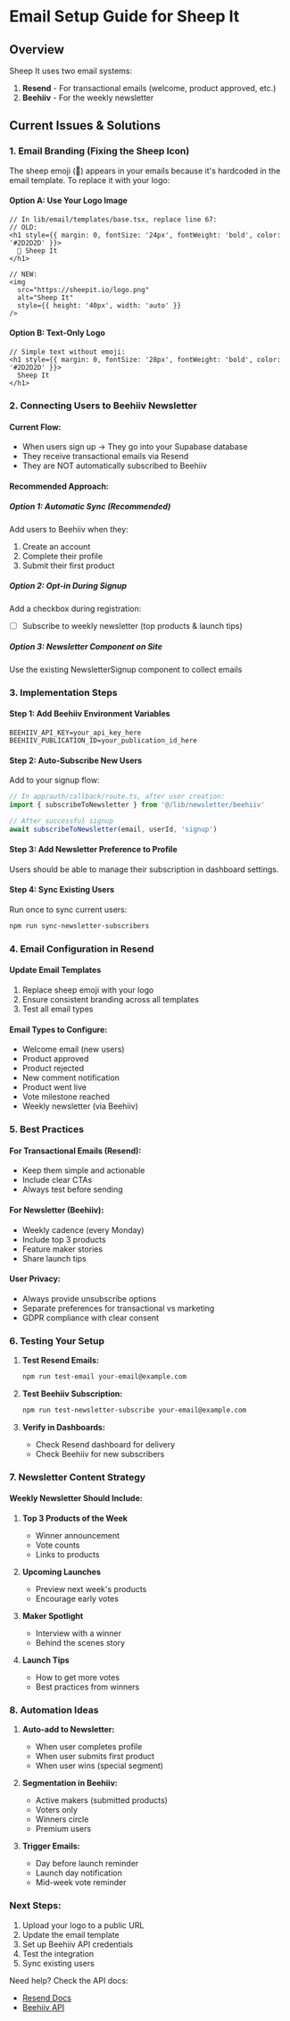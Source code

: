 # Email Setup Guide for Sheep It

## Overview
Sheep It uses two email systems:
1. **Resend** - For transactional emails (welcome, product approved, etc.)
2. **Beehiiv** - For the weekly newsletter

## Current Issues & Solutions

### 1. Email Branding (Fixing the Sheep Icon)
The sheep emoji (🐑) appears in your emails because it's hardcoded in the email template. To replace it with your logo:

#### Option A: Use Your Logo Image
```tsx
// In lib/email/templates/base.tsx, replace line 67:
// OLD:
<h1 style={{ margin: 0, fontSize: '24px', fontWeight: 'bold', color: '#2D2D2D' }}>
  🐑 Sheep It
</h1>

// NEW:
<img 
  src="https://sheepit.io/logo.png" 
  alt="Sheep It" 
  style={{ height: '40px', width: 'auto' }}
/>
```

#### Option B: Text-Only Logo
```tsx
// Simple text without emoji:
<h1 style={{ margin: 0, fontSize: '28px', fontWeight: 'bold', color: '#2D2D2D' }}>
  Sheep It
</h1>
```

### 2. Connecting Users to Beehiiv Newsletter

#### Current Flow:
- When users sign up → They go into your Supabase database
- They receive transactional emails via Resend
- They are NOT automatically subscribed to Beehiiv

#### Recommended Approach:

##### Option 1: Automatic Sync (Recommended)
Add users to Beehiiv when they:
1. Create an account
2. Complete their profile
3. Submit their first product

##### Option 2: Opt-in During Signup
Add a checkbox during registration:
- [ ] Subscribe to weekly newsletter (top products & launch tips)

##### Option 3: Newsletter Component on Site
Use the existing NewsletterSignup component to collect emails

### 3. Implementation Steps

#### Step 1: Add Beehiiv Environment Variables
```env
BEEHIIV_API_KEY=your_api_key_here
BEEHIIV_PUBLICATION_ID=your_publication_id_here
```

#### Step 2: Auto-Subscribe New Users
Add to your signup flow:
```typescript
// In app/auth/callback/route.ts, after user creation:
import { subscribeToNewsletter } from '@/lib/newsletter/beehiiv'

// After successful signup
await subscribeToNewsletter(email, userId, 'signup')
```

#### Step 3: Add Newsletter Preference to Profile
Users should be able to manage their subscription in dashboard settings.

#### Step 4: Sync Existing Users
Run once to sync current users:
```bash
npm run sync-newsletter-subscribers
```

### 4. Email Configuration in Resend

#### Update Email Templates
1. Replace sheep emoji with your logo
2. Ensure consistent branding across all templates
3. Test all email types

#### Email Types to Configure:
- Welcome email (new users)
- Product approved
- Product rejected  
- New comment notification
- Product went live
- Vote milestone reached
- Weekly newsletter (via Beehiiv)

### 5. Best Practices

#### For Transactional Emails (Resend):
- Keep them simple and actionable
- Include clear CTAs
- Always test before sending

#### For Newsletter (Beehiiv):
- Weekly cadence (every Monday)
- Include top 3 products
- Feature maker stories
- Share launch tips

#### User Privacy:
- Always provide unsubscribe options
- Separate preferences for transactional vs marketing
- GDPR compliance with clear consent

### 6. Testing Your Setup

1. **Test Resend Emails:**
   ```bash
   npm run test-email your-email@example.com
   ```

2. **Test Beehiiv Subscription:**
   ```bash
   npm run test-newsletter-subscribe your-email@example.com
   ```

3. **Verify in Dashboards:**
   - Check Resend dashboard for delivery
   - Check Beehiiv for new subscribers

### 7. Newsletter Content Strategy

#### Weekly Newsletter Should Include:
1. **Top 3 Products of the Week**
   - Winner announcement
   - Vote counts
   - Links to products

2. **Upcoming Launches**
   - Preview next week's products
   - Encourage early votes

3. **Maker Spotlight**
   - Interview with a winner
   - Behind the scenes story

4. **Launch Tips**
   - How to get more votes
   - Best practices from winners

### 8. Automation Ideas

1. **Auto-add to Newsletter:**
   - When user completes profile
   - When user submits first product
   - When user wins (special segment)

2. **Segmentation in Beehiiv:**
   - Active makers (submitted products)
   - Voters only
   - Winners circle
   - Premium users

3. **Trigger Emails:**
   - Day before launch reminder
   - Launch day notification
   - Mid-week vote reminder

### Next Steps:
1. Upload your logo to a public URL
2. Update the email template
3. Set up Beehiiv API credentials
4. Test the integration
5. Sync existing users

Need help? Check the API docs:
- [Resend Docs](https://resend.com/docs)
- [Beehiiv API](https://developers.beehiiv.com)